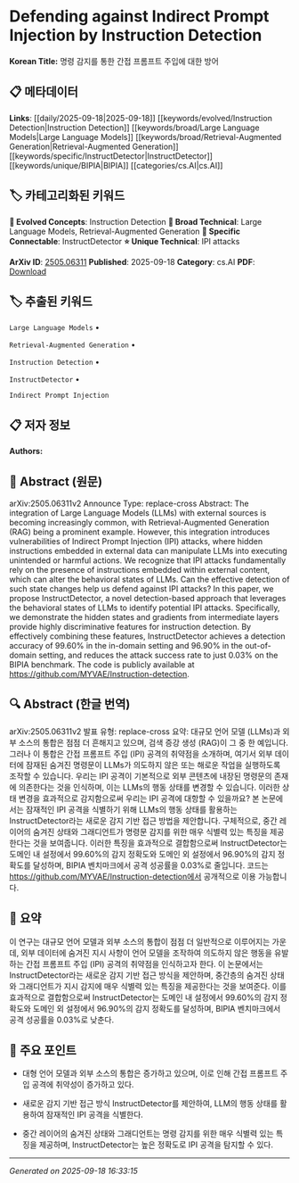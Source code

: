 
# Defending against Indirect Prompt Injection by Instruction Detection

**Korean Title:** 명령 감지를 통한 간접 프롬프트 주입에 대한 방어

## 📋 메타데이터

**Links**: [[daily/2025-09-18|2025-09-18]] [[keywords/evolved/Instruction Detection|Instruction Detection]] [[keywords/broad/Large Language Models|Large Language Models]] [[keywords/broad/Retrieval-Augmented Generation|Retrieval-Augmented Generation]] [[keywords/specific/InstructDetector|InstructDetector]] [[keywords/unique/BIPIA|BIPIA]] [[categories/cs.AI|cs.AI]]

## 🏷️ 카테고리화된 키워드
**🚀 Evolved Concepts**: Instruction Detection
**🔬 Broad Technical**: Large Language Models, Retrieval-Augmented Generation
**🔗 Specific Connectable**: InstructDetector
**⭐ Unique Technical**: IPI attacks

**ArXiv ID**: [2505.06311](https://arxiv.org/abs/2505.06311)
**Published**: 2025-09-18
**Category**: cs.AI
**PDF**: [Download](https://arxiv.org/pdf/2505.06311.pdf)


## 🏷️ 추출된 키워드



`Large Language Models` • 

`Retrieval-Augmented Generation` • 

`Instruction Detection` • 

`InstructDetector` • 

`Indirect Prompt Injection`



## 📋 저자 정보

**Authors:** 

## 📄 Abstract (원문)

arXiv:2505.06311v2 Announce Type: replace-cross 
Abstract: The integration of Large Language Models (LLMs) with external sources is becoming increasingly common, with Retrieval-Augmented Generation (RAG) being a prominent example. However, this integration introduces vulnerabilities of Indirect Prompt Injection (IPI) attacks, where hidden instructions embedded in external data can manipulate LLMs into executing unintended or harmful actions. We recognize that IPI attacks fundamentally rely on the presence of instructions embedded within external content, which can alter the behavioral states of LLMs. Can the effective detection of such state changes help us defend against IPI attacks? In this paper, we propose InstructDetector, a novel detection-based approach that leverages the behavioral states of LLMs to identify potential IPI attacks. Specifically, we demonstrate the hidden states and gradients from intermediate layers provide highly discriminative features for instruction detection. By effectively combining these features, InstructDetector achieves a detection accuracy of 99.60% in the in-domain setting and 96.90% in the out-of-domain setting, and reduces the attack success rate to just 0.03% on the BIPIA benchmark. The code is publicly available at https://github.com/MYVAE/Instruction-detection.

## 🔍 Abstract (한글 번역)

arXiv:2505.06311v2 발표 유형: replace-cross
요약: 대규모 언어 모델 (LLMs)과 외부 소스의 통합은 점점 더 흔해지고 있으며, 검색 증강 생성 (RAG)이 그 중 한 예입니다. 그러나 이 통합은 간접 프롬프트 주입 (IPI) 공격의 취약점을 소개하며, 여기서 외부 데이터에 잠재된 숨겨진 명령문이 LLMs가 의도하지 않은 또는 해로운 작업을 실행하도록 조작할 수 있습니다. 우리는 IPI 공격이 기본적으로 외부 콘텐츠에 내장된 명령문의 존재에 의존한다는 것을 인식하며, 이는 LLMs의 행동 상태를 변경할 수 있습니다. 이러한 상태 변경을 효과적으로 감지함으로써 우리는 IPI 공격에 대항할 수 있을까요? 본 논문에서는 잠재적인 IPI 공격을 식별하기 위해 LLMs의 행동 상태를 활용하는 InstructDetector라는 새로운 감지 기반 접근 방법을 제안합니다. 구체적으로, 중간 레이어의 숨겨진 상태와 그래디언트가 명령문 감지를 위한 매우 식별력 있는 특징을 제공한다는 것을 보여줍니다. 이러한 특징을 효과적으로 결합함으로써 InstructDetector는 도메인 내 설정에서 99.60%의 감지 정확도와 도메인 외 설정에서 96.90%의 감지 정확도를 달성하며, BIPIA 벤치마크에서 공격 성공률을 0.03%로 줄입니다. 코드는 https://github.com/MYVAE/Instruction-detection에서 공개적으로 이용 가능합니다.

## 📝 요약

이 연구는 대규모 언어 모델과 외부 소스의 통합이 점점 더 일반적으로 이루어지는 가운데, 외부 데이터에 숨겨진 지시 사항이 언어 모델을 조작하여 의도하지 않은 행동을 유발하는 간접 프롬프트 주입 (IPI) 공격의 취약점을 인식하고자 한다. 이 논문에서는 InstructDetector라는 새로운 감지 기반 접근 방식을 제안하며, 중간층의 숨겨진 상태와 그래디언트가 지시 감지에 매우 식별력 있는 특징을 제공한다는 것을 보여준다. 이를 효과적으로 결합함으로써 InstructDetector는 도메인 내 설정에서 99.60%의 감지 정확도와 도메인 외 설정에서 96.90%의 감지 정확도를 달성하며, BIPIA 벤치마크에서 공격 성공률을 0.03%로 낮춘다.

## 🎯 주요 포인트


- 대형 언어 모델과 외부 소스의 통합은 증가하고 있으며, 이로 인해 간접 프롬프트 주입 공격에 취약성이 증가하고 있다.

- 새로운 감지 기반 접근 방식 InstructDetector를 제안하여, LLM의 행동 상태를 활용하여 잠재적인 IPI 공격을 식별한다.

- 중간 레이어의 숨겨진 상태와 그래디언트는 명령 감지를 위한 매우 식별력 있는 특징을 제공하며, InstructDetector는 높은 정확도로 IPI 공격을 탐지할 수 있다.


---

*Generated on 2025-09-18 16:33:15*